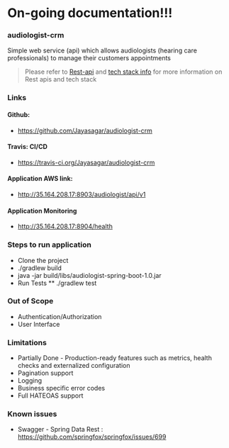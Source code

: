 # On-going documentation!!!

### audiologist-crm
Simple web service (api) which allows audiologists (hearing care professionals) to manage their customers appointments

> Please refer to [Rest-api](https://github.com/Jayasagar/audiologist-crm/blob/master/REST-API.md) and [tech stack info](https://github.com/Jayasagar/audiologist-crm/blob/master/Design-solution.md) for more information on Rest apis and tech stack

### Links
#### Github: 
* https://github.com/Jayasagar/audiologist-crm
#### Travis: CI/CD
* https://travis-ci.org/Jayasagar/audiologist-crm
#### Application AWS link: 
* http://35.164.208.17:8903/audiologist/api/v1
#### Application Monitoring 
* http://35.164.208.17:8904/health

### Steps to run application
* Clone the project
* ./gradlew build
* java -jar build/libs/audiologist-spring-boot-1.0.jar
* Run Tests
** ./gradlew test

### Out of Scope
* Authentication/Authorization
* User Interface

### Limitations
* Partially Done - Production-ready features such as metrics, health checks and externalized configuration
* Pagination support
* Logging
* Business specific error codes
* Full HATEOAS support

### Known issues
* Swagger - Spring Data Rest : https://github.com/springfox/springfox/issues/699


